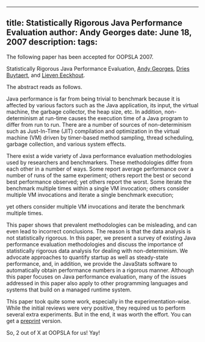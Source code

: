 -----
title:  Statistically Rigorous Java Performance Evaluation
author: Andy Georges
date: June 18, 2007
description: 
tags: 
-----







The following paper has been accepted for OOPSLA 2007.


Statistically Rigorous Java Performance Evaluation, [Andy
Georges](http://itkovian.net/), [Dries Buytaert](http://buytaert.net/),
and [Lieven Eeckhout](http://www.elis.ugent.be/~leeckhou).


The abstract reads as follows.


Java performance is far from being trivial to benchmark because it is
affected by various factors such as the Java application, its input, the
virtual machine, the garbage collector, the heap size, etc. In addition,
non-determinism at run-time causes the execution time of a Java program
to differ from run to run. There are a number of sources of
non-determinism such as Just-In-Time (JIT) compilation and optimization
in the virtual machine (VM) driven by timer-based method sampling,
thread scheduling, garbage collection, and various system effects.


There exist a wide variety of Java performance evaluation methodologies
used by researchers and benchmarkers. These methodologies differ from
each other in a number of ways. Some report average performance over a
number of runs of the same experiment; others report the best or second
best performance observed; yet others report the worst. Some iterate the
benchmark multiple times within a single VM invocation; others consider
multiple VM invocations and iterate a single benchmark execution;


yet others consider multiple VM invocations and iterate the benchmark
multiple times.


This paper shows that prevalent methodologies can be misleading, and can
even lead to incorrect conclusions. The reason is that the data analysis
is not statistically rigorous. In this paper, we present a survey of
existing Java performance evaluation methodologies and discuss the
importance of statistically rigorous data analysis for dealing with
non-determinism. We advocate approaches to quantify startup as well as
steady-state performance, and, in addition, we provide the JavaStats
software to automatically obtain performance numbers in a rigorous
manner. Although this paper focuses on Java performance evaluation, many
of the issues addressed in this paper also apply to other programming
languages and systems that build on a managed runtime system.


This paper took quite some work, especially in the experimentation-wise.
While the initial reviews were very positive, they required us to
perform several extra experiments. But in the end, it was worth the
effort. You can get a
[preprint](http://itkovian.net/base/files/papers/oopsla2007-georges-preprint.pdf)
version.


So, 2 out of X at OOPSLA for us! Yay!




